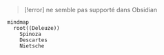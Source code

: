 >[!error]
>ne semble pas supporté dans Obsidian
```mermaid
mindmap
  root((Deleuze))
    Spinoza
    Descartes
    Nietsche  
```
